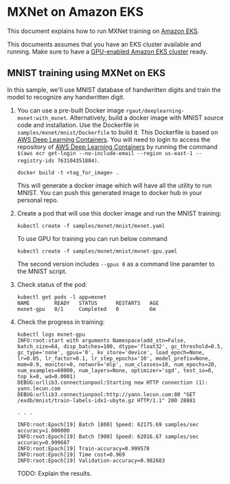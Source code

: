 # MXNet on Amazon EKS 

This document explains how to run MXNet training on [Amazon EKS](https://aws.amazon.com/eks/).

This documents assumes that you have an EKS cluster available and running. Make sure to have a [GPU-enabled Amazon EKS cluster](eks-gpu.md) ready.

## MNIST training using MXNet on EKS

In this sample, we'll use MNIST database of handwritten digits and train the model to recognize any handwritten digit.

1. You can use a pre-built Docker image `rgaut/deeplearning-mxnet:with_mxnet`. Alternatively, build a docker image with MNIST source code and installation. Use the Dockerfile in `samples/mxnet/mnist/Dockerfile` to build it. This Dockerfile is based on [AWS Deep Learning Containers](https://aws.amazon.com/machine-learning/containers/). You will need to login to access the repository of [AWS Deep Learning Containers](https://aws.amazon.com/machine-learning/containers/) by running the command `$(aws ecr get-login --no-include-email --region us-east-1 --registry-ids 763104351884)`.   

   ```
   docker build -t <tag_for_image> .
   ```

   This will generate a docker image which will have all the utility to run MNIST. You can push this generated image to docker hub in your personal repo.

1. Create a pod that will use this docker image and run the MNIST training:

   ```
   kubectl create -f samples/mxnet/mnist/mxnet.yaml
   ```

   To use GPU for training you can run below command

   ```
   kubectl create -f samples/mxnet/mnist/mxnet-gpu.yaml
   ```

   The second version includes `--gpus 0` as a command line paramter to the MNIST script.

1. Check status of the pod:

   ```
   kubectl get pods -l app=mxnet
   NAME        READY   STATUS      RESTARTS   AGE
   mxnet-gpu   0/1     Completed   0          6m
   ```

1. Check the progress in training:

   ```
   kubectl logs mxnet-gpu
   INFO:root:start with arguments Namespace(add_stn=False, batch_size=64, disp_batches=100, dtype='float32', gc_threshold=0.5, gc_type='none', gpus='0', kv_store='device', load_epoch=None, lr=0.05, lr_factor=0.1, lr_step_epochs='10', model_prefix=None, mom=0.9, monitor=0, network='mlp', num_classes=10, num_epochs=20, num_examples=60000, num_layers=None, optimizer='sgd', test_io=0, top_k=0, wd=0.0001)
   DEBUG:urllib3.connectionpool:Starting new HTTP connection (1): yann.lecun.com
   DEBUG:urllib3.connectionpool:http://yann.lecun.com:80 "GET /exdb/mnist/train-labels-idx1-ubyte.gz HTTP/1.1" 200 28881

   . . .

   INFO:root:Epoch[19] Batch [800] Speed: 62175.69 samples/sec accuracy=1.000000
   INFO:root:Epoch[19] Batch [900] Speed: 62016.67 samples/sec accuracy=0.999687
   INFO:root:Epoch[19] Train-accuracy=0.999578
   INFO:root:Epoch[19] Time cost=0.969
   INFO:root:Epoch[19] Validation-accuracy=0.982683
   ```

   TODO: Explain the results.
